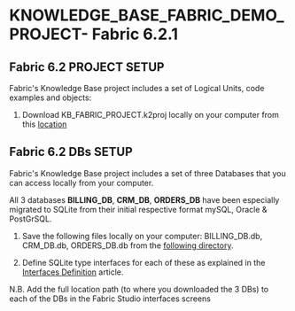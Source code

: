 # KNOWLEDGE_BASE_FABRIC_DEMO_PROJECT- Fabric 6.2.1

## Fabric 6.2 PROJECT SETUP
Fabric's Knowledge Base project includes a set of Logical Units, code examples and objects:

1. Download KB_FABRIC_PROJECT.k2proj locally on your computer from this [location](https://github.com/k2view-academy/K2View-Academy/tree/Academy_6.2/articles/demo_project)


## Fabric 6.2 DBs SETUP

Fabric's Knowledge Base project includes a set of three Databases that you can access locally from your computer.

All 3 databases **BILLING_DB**, **CRM_DB**, **ORDERS_DB** have been especially migrated to SQLite from their initial respective format mySQL, Oracle & PostGrSQL.


1. Save the following files locally on your computer: BILLING_DB.db, CRM_DB.db, ORDERS_DB.db from the [following directory](https://github.com/k2view-academy/K2View-Academy/tree/Academy_6.2/articles/demo_project/SqliteDB).

2. Define SQLite type interfaces for each of these as explained in the [Interfaces Definition](https://github.com/k2view-academy/K2View-Academy/blob/Academy_6.2/academy/Training_Level_1/03_fabric_basic_LU/03_04_define_the_interfaces.md) article.

N.B. Add the full location path (to where you downloaded the 3 DBs) to each of the DBs in the Fabric Studio interfaces screens



